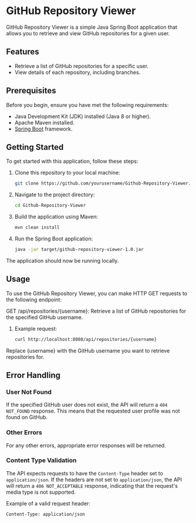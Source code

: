 # GitHub Repository Viewer

GitHub Repository Viewer is a simple Java Spring Boot application that allows you to retrieve and view GitHub
repositories for a given user.

## Features

- Retrieve a list of GitHub repositories for a specific user.
- View details of each repository, including branches.

## Prerequisites

Before you begin, ensure you have met the following requirements:

- Java Development Kit (JDK) installed (Java 8 or higher).
- Apache Maven installed.
- [Spring Boot](https://spring.io/projects/spring-boot) framework.

## Getting Started

To get started with this application, follow these steps:

1. Clone this repository to your local machine:
   ```bash
   git clone https://github.com/yourusername/Github-Repository-Viewer.git
   
2. Navigate to the project directory:
    ```bash
    cd Github-Repository-Viewer
   
3. Build the application using Maven:
    ```bash
    mvn clean install

4. Run the Spring Boot application:
    ```bash
    java -jar target/github-repository-viewer-1.0.jar


The application should now be running locally.

## Usage

To use the GitHub Repository Viewer, you can make HTTP GET requests to the following endpoint:

GET /api/repositories/{username}: Retrieve a list of GitHub repositories for the specified GitHub username.

1. Example request: 
      ```bash
      curl http://localhost:8080/api/repositories/{username}

Replace {username} with the GitHub username you want to retrieve repositories for.

## Error Handling

### User Not Found

If the specified GitHub user does not exist, the API will return a `404 NOT_FOUND` response. This means that the requested user profile was not found on GitHub.

### Other Errors

For any other errors, appropriate error responses will be returned.

### Content Type Validation

The API expects requests to have the `Content-Type` header set to `application/json`. If the headers are not set to `application/json`, the API will return a `406 NOT_ACCEPTABLE` response, indicating that the request's media type is not supported.

Example of a valid request header:
```http
Content-Type: application/json

